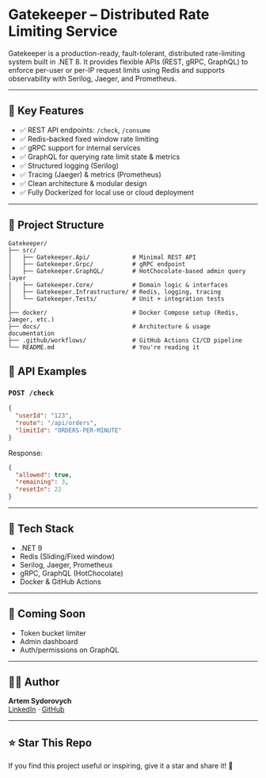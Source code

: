 ﻿# Gatekeeper – Distributed Rate Limiting Service

Gatekeeper is a production-ready, fault-tolerant, distributed rate-limiting system built in .NET 8. It provides flexible APIs (REST, gRPC, GraphQL) to enforce per-user or per-IP request limits using Redis and supports observability with Serilog, Jaeger, and Prometheus.

---

## 🧠 Key Features

- ✅ REST API endpoints: `/check`, `/consume`
- ✅ Redis-backed fixed window rate limiting
- ✅ gRPC support for internal services
- ✅ GraphQL for querying rate limit state & metrics
- ✅ Structured logging (Serilog)
- ✅ Tracing (Jaeger) & metrics (Prometheus)
- ✅ Clean architecture & modular design
- ✅ Fully Dockerized for local use or cloud deployment

---

## 📁 Project Structure

```
Gatekeeper/
├── src/
│   ├── Gatekeeper.Api/            # Minimal REST API
│   ├── Gatekeeper.Grpc/           # gRPC endpoint
│   ├── Gatekeeper.GraphQL/        # HotChocolate-based admin query layer
│   ├── Gatekeeper.Core/           # Domain logic & interfaces
│   ├── Gatekeeper.Infrastructure/ # Redis, logging, tracing
│   └── Gatekeeper.Tests/          # Unit + integration tests
│
├── docker/                        # Docker Compose setup (Redis, Jaeger, etc.)
├── docs/                          # Architecture & usage documentation
├── .github/workflows/             # GitHub Actions CI/CD pipeline
└── README.md                      # You're reading it
```

## 🧪 API Examples

### `POST /check`
```json
{
  "userId": "123",
  "route": "/api/orders",
  "limitId": "ORDERS-PER-MINUTE"
}
```
Response:
```json
{
  "allowed": true,
  "remaining": 3,
  "resetIn": 22
}
```

---

## 🔗 Tech Stack
- .NET 9
- Redis (Sliding/Fixed window)
- Serilog, Jaeger, Prometheus
- gRPC, GraphQL (HotChocolate)
- Docker & GitHub Actions

---

## 📢 Coming Soon
- Token bucket limiter
- Admin dashboard
- Auth/permissions on GraphQL

---

## 🧑‍💻 Author
**Artem Sydorovych**  
[LinkedIn](https://linkedin.com/in/artem-sydorovych-9b4a4b207) · [GitHub](https://github.com/ArtemSydorovych)

---

## ⭐️ Star This Repo
If you find this project useful or inspiring, give it a star and share it! 🚀
